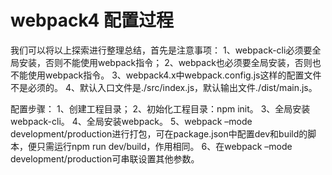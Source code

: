 # webpack4 配置过程
我们可以将以上探索进行整理总结，首先是注意事项：
1、webpack-cli必须要全局安装，否则不能使用webpack指令； 
2、webpack也必须要全局安装，否则也不能使用webpack指令。 
3、webpack4.x中webpack.config.js这样的配置文件不是必须的。 
4、默认入口文件是./src/index.js，默认输出文件./dist/main.js。

配置步骤：
1、创建工程目录； 
2、初始化工程目录：npm init。 
3、全局安装webpack-cli。 
4、全局安装webpack。 
5、webpack –mode development/production进行打包，可在package.json中配置dev和build的脚本，便只需运行npm run dev/build，作用相同。 
6、在webpack –mode development/production可串联设置其他参数。
